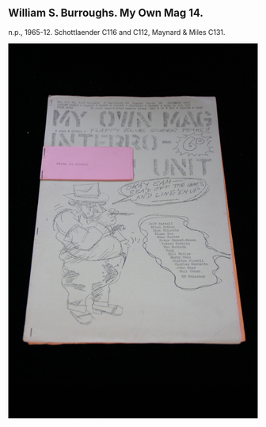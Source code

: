 ## William S. Burroughs. My Own Mag 14.

n.p., 1965-12.  Schottlaender C116 and C112, Maynard & Miles C131.

![My Own Mag 14](../assets/images/my-own-mag-14-1.jpg)

